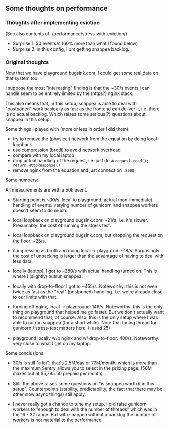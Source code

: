## Some thoughts on performance

### Thoughts after implementing eviction

(See also contents of ./performance/stress-with-eviction/)

* Surprise 1: 50 events/s (60% more than what I found below)
* Surprise 2: in this config, I _am_ getting snappea backlog.

### Original thoughts

Now that we have playground.bugsink.com, I could get some real data on that system too.

I suppose the most "interesting" finding is that the ~30/s events I can handle seem to be entirely limited by the
(https?) nginx stack.

This also means that, in this setup, snappea is able to deal with "postponed" work basically as fast as the frontend can
deliver it, i.e. there is no actual backlog. Which raises some serious(?) questions about snappea in this setup.

Some things I played with (more or less in order I did them):

* try to remove the (physical) network from the equation by doing local-loopback
* use compression (brotli) to avoid network overhead
* compare with my local laptop
* drop actual handling of the request, i.e. just do a `request.read(); return HttpResponse()`
* remove nginx from the equation and just connect on `:8000`

Some numbers:

All measurements are with a 50k event.

* Starting point is ~30/s. local to playground; actual (non-immediate) handling of events. varying number of gunicorn
  and snappea workers doesn't seem to do much.

* local loopback on playground.bugsink.com: ~21/s. i.e. it's slower. Presumably: the cost of running the stress test.

* local loopback on playground.bugsink.com, but dropping the request on the floor: ~25/s.

* compressing as brotli and doing local -> playgrond: ~18/s. Surprisingly the cost of unpacking is larger than the
  advantage of having to deal with less data.

* locally (laptop), I got to ~280/s with actual handling turned on. This is where I (slightly) outrun snappea.

* locally with drop-to-floor I got to ~455/s. Noteworthy: this is not even twice as fast as the "real" (postponed)
  handling. i.e. we're already close to our limits with that.

* turning off nginx, local -> playground: 146/s. Noteworthy: this is the only thing on playground that helped me go
  faster. But we don't actually want to recommend that, of course. Also: this is the only setup where I was able to
  outrun snappea (for a short while). Note that tuning thread for gunicorn / stress-test matters here. (I used 25)

* playground locally w/o nginx and w/ drop-to-floor: 400/s. Noteworthy: very close to what I get on my laptop.



Some conclusions:

* 30/s is still "a lot"; that's 2.5M/day or 77M/month, which is _more_ than the maximum Sentry allows you to select in
  the pricing page. (50M maxes out at $5,795.50 prepaid per month)

* Still, the above raises some questions on "is snappea worth it in this setup". Counterpoints (stability,
  predictability, the fact that there may be other slow async things) still apply.

* I never really got a chance to tune my setup. I did raise gunicorn workers to "enough to deal with the number of
  threads" which was in the 16 - 32 range. But with snappea without a backlog the number of workers is not material to
  the performance.
